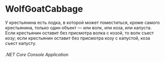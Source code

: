 # WolfGoatCabbage

У крестьянина есть лодка, в которой может поместиться, кроме самого крестьянина, только один объект — или волк, или коза, или капуста. Если крестьянин оставит без присмотра волка с козой, то волк съест козу; если крестьянин оставит без присмотра козу с капустой, коза съест капусту.

###### .NET Core Console Application
